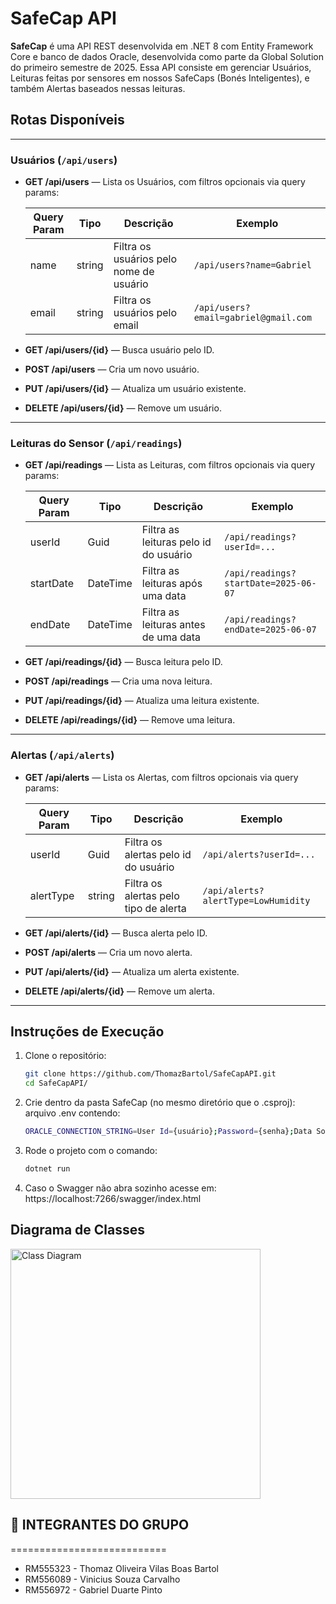 # SafeCap API

**SafeCap** é uma API REST desenvolvida em .NET 8 com Entity Framework Core e banco de dados Oracle, desenvolvida como parte da Global Solution do primeiro semestre de 2025.
Essa API consiste em gerenciar Usuários, Leituras feitas por sensores em nossos SafeCaps (Bonés Inteligentes), e também Alertas baseados nessas leituras.

## Rotas Disponíveis

---

### Usuários (`/api/users`)

- **GET /api/users** — Lista os Usuários, com filtros opcionais via query params:

  | Query Param  | Tipo    | Descrição                                    | Exemplo         |
  |--------------|---------|----------------------------------------------|-----------------|
  | name         | string  | Filtra os usuários pelo nome de usuário      | `/api/users?name=Gabriel` |
  | email        | string  | Filtra os usuários pelo email                | `/api/users?email=gabriel@gmail.com` |

- **GET /api/users/{id}** — Busca usuário pelo ID.

- **POST /api/users** — Cria um novo usuário.

- **PUT /api/users/{id}** — Atualiza um usuário existente.

- **DELETE /api/users/{id}** — Remove um usuário.

---

### Leituras do Sensor (`/api/readings`)

- **GET /api/readings** — Lista as Leituras, com filtros opcionais via query params:

  | Query Param  | Tipo    | Descrição                                    | Exemplo         |
  |--------------|---------|----------------------------------------------|-----------------|
  | userId       | Guid    | Filtra as leituras pelo id do usuário        | `/api/readings?userId=...` |
  | startDate    | DateTime | Filtra as leituras após uma data            | `/api/readings?startDate=2025-06-07` |
  | endDate      | DateTime | Filtra as leituras antes de uma data        | `/api/readings?endDate=2025-06-07` |

- **GET /api/readings/{id}** — Busca leitura pelo ID.

- **POST /api/readings** — Cria uma nova leitura.

- **PUT /api/readings/{id}** — Atualiza uma leitura existente.

- **DELETE /api/readings/{id}** — Remove uma leitura.

---

### Alertas (`/api/alerts`)

- **GET /api/alerts** — Lista os Alertas, com filtros opcionais via query params:

  | Query Param  | Tipo    | Descrição                                    | Exemplo         |
  |--------------|---------|----------------------------------------------|-----------------|
  | userId       | Guid    | Filtra os alertas pelo id do usuário         | `/api/alerts?userId=...` |
  | alertType    | string  | Filtra os alertas pelo tipo de alerta        | `/api/alerts?alertType=LowHumidity` |

- **GET /api/alerts/{id}** — Busca alerta pelo ID.

- **POST /api/alerts** — Cria um novo alerta.

- **PUT /api/alerts/{id}** — Atualiza um alerta existente.

- **DELETE /api/alerts/{id}** — Remove um alerta.

---

## Instruções de Execução

1. Clone o repositório:
   ```bash
   git clone https://github.com/ThomazBartol/SafeCapAPI.git
   cd SafeCapAPI/

2. Crie dentro da pasta SafeCap (no mesmo diretório que o .csproj):
    arquivo .env contendo:
   ```bash
   ORACLE_CONNECTION_STRING=User Id={usuário};Password={senha};Data Source=oracle.fiap.com.br:1521/ORCL

4. Rode o projeto com o comando:
   ```bash
   dotnet run

5. Caso o Swagger não abra sozinho acesse em:
   https://localhost:7266/swagger/index.html

## Diagrama de Classes

<img src="diagrams/img/diagram.png" alt="Class Diagram" width="400"/>


## 👥 INTEGRANTES DO GRUPO
===========================

- RM555323 - Thomaz Oliveira Vilas Boas Bartol
- RM556089 - Vinicius Souza Carvalho
- RM556972 - Gabriel Duarte Pinto
